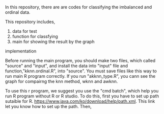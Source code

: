 In this repository, there are are codes for classifying the imbalanced and ordinal data.

This repository includes, 

1) data for test
2) function for classfying
3) main for showing the result by the graph

implementation

Before running the main program, you should make two files, which called "source" and "input", and 
install the data into "input" file and function,"kknn.ordinal.R", into "source".
You must save files like this way to run main R program correctly. 
If you run "akknn_type.R", you cann see the graph for compairng the knn method, wknn and awknn.

To use this r program, we suggest you use the "cmd batch", which help you run R program without R or R studio.
To do this, first you have to set up path sutaible for R. 
https://www.java.com/ko/download/help/path.xml. This link let you know how to set up the path. 
Then,
